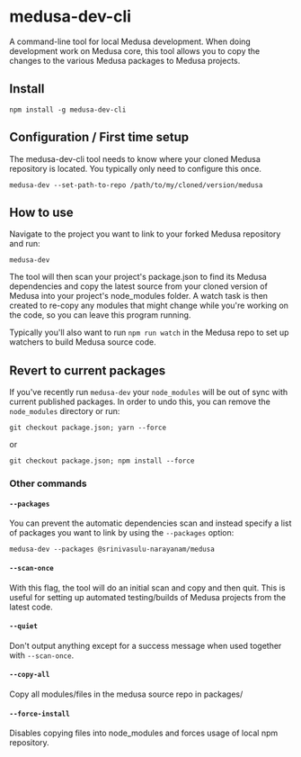 # medusa-dev-cli

A command-line tool for local Medusa development. When doing development work on
Medusa core, this tool allows you to copy the changes to the various
Medusa packages to Medusa projects.

## Install

`npm install -g medusa-dev-cli`

## Configuration / First time setup

The medusa-dev-cli tool needs to know where your cloned Medusa repository is
located. You typically only need to configure this once.

`medusa-dev --set-path-to-repo /path/to/my/cloned/version/medusa`

## How to use

Navigate to the project you want to link to your forked Medusa repository and
run:

`medusa-dev`

The tool will then scan your project's package.json to find its Medusa
dependencies and copy the latest source from your cloned version of Medusa into
your project's node_modules folder. A watch task is then created to re-copy any
modules that might change while you're working on the code, so you can leave
this program running.

Typically you'll also want to run `npm run watch` in the Medusa repo to set up
watchers to build Medusa source code.

## Revert to current packages

If you've recently run `medusa-dev` your `node_modules` will be out of sync with current published packages. In order to undo this, you can remove the `node_modules` directory or run:

```shell
git checkout package.json; yarn --force
```

or

```shell
git checkout package.json; npm install --force
```

### Other commands

#### `--packages`

You can prevent the automatic dependencies scan and instead specify a list of
packages you want to link by using the `--packages` option:

`medusa-dev --packages @srinivasulu-narayanam/medusa`

#### `--scan-once`

With this flag, the tool will do an initial scan and copy and then quit. This is
useful for setting up automated testing/builds of Medusa projects from the latest
code.

#### `--quiet`

Don't output anything except for a success message when used together with
`--scan-once`.

#### `--copy-all`

Copy all modules/files in the medusa source repo in packages/

#### `--force-install`

Disables copying files into node_modules and forces usage of local npm repository.
